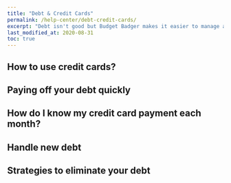 ```yaml
---
title: "Debt & Credit Cards"
permalink: /help-center/debt-credit-cards/
excerpt: "Debt isn't good but Budget Badger makes it easier to manage and get out of debt quickly, we'll show you how!"
last_modified_at: 2020-08-31
toc: true
---
```


## How to use credit cards?

## Paying off your debt quickly

## How do I know my credit card payment each month?

## Handle new debt

## Strategies to eliminate your debt